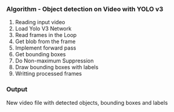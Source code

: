 ### Algorithm - Object detection on Video with YOLO v3 
1. Reading input video
2. Load Yolo V3 Network
3. Read frames in the Loop
4. Get blob from the frame
5. Implement forward pass
6. Get bounding boxes
7. Do Non-maximum Suppression 
8. Draw bounding boxes with labels
9. Writting processed frames

### Output
New video file with detected objects, bounding boxes and labels

